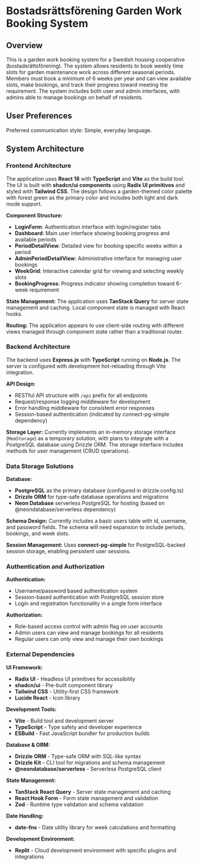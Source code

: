 # Bostadsrättsförening Garden Work Booking System

## Overview

This is a garden work booking system for a Swedish housing cooperative (bostadsrättsförening). The system allows residents to book weekly time slots for garden maintenance work across different seasonal periods. Members must book a minimum of 6 weeks per year and can view available slots, make bookings, and track their progress toward meeting the requirement. The system includes both user and admin interfaces, with admins able to manage bookings on behalf of residents.

## User Preferences

Preferred communication style: Simple, everyday language.

## System Architecture

### Frontend Architecture
The application uses **React 18** with **TypeScript** and **Vite** as the build tool. The UI is built with **shadcn/ui components** using **Radix UI primitives** and styled with **Tailwind CSS**. The design follows a garden-themed color palette with forest green as the primary color and includes both light and dark mode support.

**Component Structure:**
- **LoginForm**: Authentication interface with login/register tabs
- **Dashboard**: Main user interface showing booking progress and available periods
- **PeriodDetailView**: Detailed view for booking specific weeks within a period
- **AdminPeriodDetailView**: Administrative interface for managing user bookings
- **WeekGrid**: Interactive calendar grid for viewing and selecting weekly slots
- **BookingProgress**: Progress indicator showing completion toward 6-week requirement

**State Management:**
The application uses **TanStack Query** for server state management and caching. Local component state is managed with React hooks.

**Routing:**
The application appears to use client-side routing with different views managed through component state rather than a traditional router.

### Backend Architecture
The backend uses **Express.js** with **TypeScript** running on **Node.js**. The server is configured with development hot-reloading through Vite integration.

**API Design:**
- RESTful API structure with `/api` prefix for all endpoints
- Request/response logging middleware for development
- Error handling middleware for consistent error responses
- Session-based authentication (indicated by connect-pg-simple dependency)

**Storage Layer:**
Currently implements an in-memory storage interface (`MemStorage`) as a temporary solution, with plans to integrate with a PostgreSQL database using Drizzle ORM. The storage interface includes methods for user management (CRUD operations).

### Data Storage Solutions
**Database:**
- **PostgreSQL** as the primary database (configured in drizzle.config.ts)
- **Drizzle ORM** for type-safe database operations and migrations
- **Neon Database** serverless PostgreSQL for hosting (based on @neondatabase/serverless dependency)

**Schema Design:**
Currently includes a basic users table with id, username, and password fields. The schema will need expansion to include periods, bookings, and week slots.

**Session Management:**
Uses **connect-pg-simple** for PostgreSQL-backed session storage, enabling persistent user sessions.

### Authentication and Authorization
**Authentication:**
- Username/password based authentication system
- Session-based authentication with PostgreSQL session store
- Login and registration functionality in a single form interface

**Authorization:**
- Role-based access control with admin flag on user accounts
- Admin users can view and manage bookings for all residents
- Regular users can only view and manage their own bookings

### External Dependencies

**UI Framework:**
- **Radix UI** - Headless UI primitives for accessibility
- **shadcn/ui** - Pre-built component library
- **Tailwind CSS** - Utility-first CSS framework
- **Lucide React** - Icon library

**Development Tools:**
- **Vite** - Build tool and development server
- **TypeScript** - Type safety and developer experience
- **ESBuild** - Fast JavaScript bundler for production builds

**Database & ORM:**
- **Drizzle ORM** - Type-safe ORM with SQL-like syntax
- **Drizzle Kit** - CLI tool for migrations and schema management
- **@neondatabase/serverless** - Serverless PostgreSQL client

**State Management:**
- **TanStack React Query** - Server state management and caching
- **React Hook Form** - Form state management and validation
- **Zod** - Runtime type validation and schema validation

**Date Handling:**
- **date-fns** - Date utility library for week calculations and formatting

**Development Environment:**
- **Replit** - Cloud development environment with specific plugins and integrations